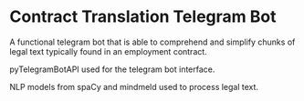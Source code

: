# Contract Translation Telegram Bot
A functional telegram bot that is able to comprehend and simplify chunks of legal text typically found in an employment contract.

pyTelegramBotAPI used for the telegram bot interface.

NLP models from spaCy and mindmeld used to process legal text.
